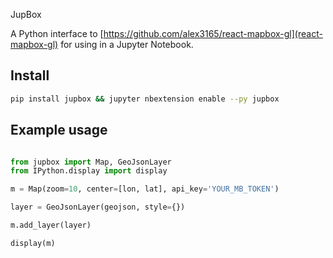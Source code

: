 JupBox

A Python interface to [https://github.com/alex3165/react-mapbox-gl](react-mapbox-gl) for using in a Jupyter Notebook. 

## Install

```bash
pip install jupbox && jupyter nbextension enable --py jupbox
```

## Example usage 

```python

from jupbox import Map, GeoJsonLayer
from IPython.display import display

m = Map(zoom=10, center=[lon, lat], api_key='YOUR_MB_TOKEN')

layer = GeoJsonLayer(geojson, style={})

m.add_layer(layer)

display(m)
```
